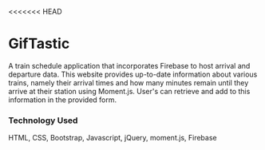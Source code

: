 <<<<<<< HEAD
# GifTastic

A train schedule application that incorporates Firebase to host arrival and departure data. This website provides up-to-date information about various trains, namely their arrival times and how many minutes remain until they arrive at their station using Moment.js. User's can retrieve and add to this information in the provided form. 

### Technology Used
HTML, CSS, Bootstrap, Javascript, jQuery, moment.js, Firebase

